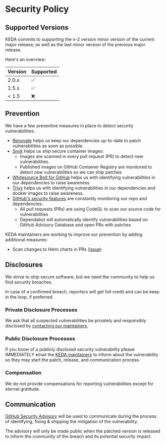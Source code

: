 # Security Policy

## Supported Versions

KEDA commits to supporting the n-2 version minor version of the current major release; as well as the last minor version of the previous major release.

Here's an overview:

| Version | Supported          |
| ------- | ------------------ |
| 2.0.x   | :white_check_mark: |
| 1.5.x   | :white_check_mark: |
| < 1.5   | :x:                |

## Prevention

We have a few preventive measures in place to detect security vulnerabilities:

- [Renovate](https://renovatebot.com) helps us keep our dependencies up-to-date to patch vulnerabilities as soon as possible.
- [Snyk](https://snyk.io/) helps us ship secure container images:
  - Images are scanned in every pull request (PR) to detect new vulnerabilities.
  - Published images on GitHub Container Registry are monitored to detect new vulnerabilities so we can ship patches
- [Whitesource Bolt for GitHub](https://www.whitesourcesoftware.com/free-developer-tools/bolt/) helps us with identifying vulnerabilities in our dependencies to raise awareness.
- [Trivy](https://aquasecurity.github.io/trivy/latest/) helps us with identifying vulnerabilities in our dependencies and docker images to raise awareness.
- [GitHub's security features](https://github.com/features/security) are constantly monitoring our repo and dependencies:
  - All pull requests (PRs) are using CodeQL to scan our source code for vulnerabilities
  - Dependabot will automatically identify vulnerabilities based on GitHub Advisory Database and open PRs with patches

KEDA maintainers are working to improve our prevention by adding additional measures:

- Scan changes to Helm charts in PRs ([issue](https://github.com/kedacore/charts/issues/64))

## Disclosures

We strive to ship secure software, but we need the community to help us find security breaches.

In case of a confirmed breach, reporters will get full credit and can be keep in the loop, if
preferred.

### Private Disclosure Processes

We ask that all suspected vulnerabilities be privately and responsibly disclosed by [contacting our maintainers](mailto:cncf-keda-maintainers@lists.cncf.io).

### Public Disclosure Processes

If you know of a publicly disclosed security vulnerability please IMMEDIATELY email the [KEDA maintainers](mailto:cncf-keda-maintainers@lists.cncf.io) to inform about the vulnerability so they may start the patch, release, and communication process.

### Compensation

We do not provide compensations for reporting vulnerabilities except for eternal
gratitude.

## Communication

[GitHub Security Advisory](https://github.com/kedacore/keda/security/advisories) will be used to communicate during the process of  identifying, fixing & shipping the mitigation of the vulnerability.

The advisory will only be made public when the patched version is released to inform the community of the breach and its potential security impact.
